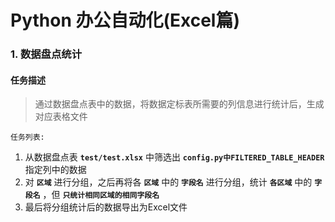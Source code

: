 # Python 办公自动化(Excel篇)

### 1. 数据盘点统计
#### 任务描述
> 通过数据盘点表中的数据，将数据定标表所需要的列信息进行统计后，生成对应表格文件

`任务列表:`
1. 从数据盘点表 **`test/test.xlsx`** 中筛选出 **`config.py中FILTERED_TABLE_HEADER`** 指定列中的数据
2. 对 **`区域`** 进行分组，之后再将各 **`区域`** 中的 **`字段名`** 进行分组，统计 **`各区域`** 中的 **`字段名`** ，但 **`只统计相同区域的相同字段名`**
3. 最后将分组统计后的数据导出为Excel文件